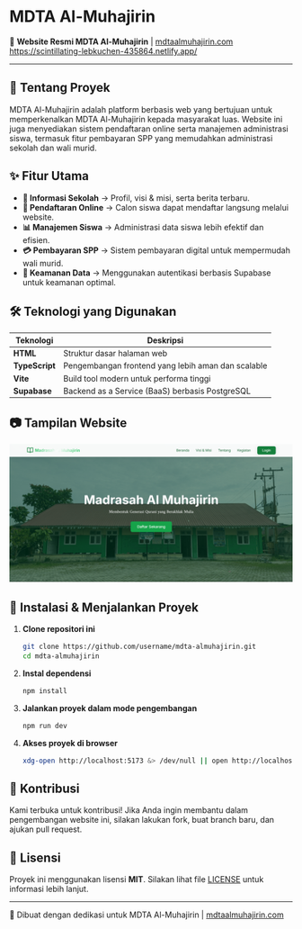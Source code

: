 # MDTA Al-Muhajirin

🚀 **Website Resmi MDTA Al-Muhajirin** | [mdtaalmuhajirin.com](https://mdtaalmuhajirin.com)  https://scintillating-lebkuchen-435864.netlify.app/

---

## 🏫 Tentang Proyek
MDTA Al-Muhajirin adalah platform berbasis web yang bertujuan untuk memperkenalkan MDTA Al-Muhajirin kepada masyarakat luas. Website ini juga menyediakan sistem pendaftaran online serta manajemen administrasi siswa, termasuk fitur pembayaran SPP yang memudahkan administrasi sekolah dan wali murid.

## ✨ Fitur Utama
- **📌 Informasi Sekolah** → Profil, visi & misi, serta berita terbaru.
- **📝 Pendaftaran Online** → Calon siswa dapat mendaftar langsung melalui website.
- **📊 Manajemen Siswa** → Administrasi data siswa lebih efektif dan efisien.
- **💳 Pembayaran SPP** → Sistem pembayaran digital untuk mempermudah wali murid.
- **🔐 Keamanan Data** → Menggunakan autentikasi berbasis Supabase untuk keamanan optimal.

## 🛠️ Teknologi yang Digunakan
| Teknologi     | Deskripsi |
|--------------|-----------|
| **HTML**     | Struktur dasar halaman web |
| **TypeScript** | Pengembangan frontend yang lebih aman dan scalable |
| **Vite**     | Build tool modern untuk performa tinggi |
| **Supabase** | Backend as a Service (BaaS) berbasis PostgreSQL |

## 📷 Tampilan Website
![MDTA Al-Muhajirin](https://raw.githubusercontent.com/ahmadghozali-xyz/Draw.io/refs/heads/main/Portfolio/P11.png)

## 🚀 Instalasi & Menjalankan Proyek
1. **Clone repositori ini**
   ```bash
   git clone https://github.com/username/mdta-almuhajirin.git
   cd mdta-almuhajirin
   ```
2. **Instal dependensi**
   ```bash
   npm install
   ```
3. **Jalankan proyek dalam mode pengembangan**
   ```bash
   npm run dev
   ```
4. **Akses proyek di browser**
   ```bash
   xdg-open http://localhost:5173 &> /dev/null || open http://localhost:5173 || start http://localhost:5173
   ```

## 🎯 Kontribusi
Kami terbuka untuk kontribusi! Jika Anda ingin membantu dalam pengembangan website ini, silakan lakukan fork, buat branch baru, dan ajukan pull request.

## 📄 Lisensi
Proyek ini menggunakan lisensi **MIT**. Silakan lihat file [LICENSE](LICENSE) untuk informasi lebih lanjut.

---
💙 Dibuat dengan dedikasi untuk MDTA Al-Muhajirin | [mdtaalmuhajirin.com](https://mdtaalmuhajirin.com)


